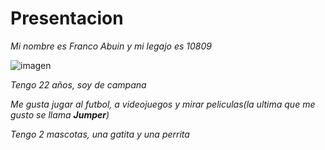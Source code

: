 # Presentacion

*Mi nombre es Franco Abuin y mi legajo es 10809*

![imagen][img1]

*Tengo 22 años, soy de campana*

*Me gusta jugar al futbol, a videojuegos y mirar peliculas(la ultima que me gusto se llama **Jumper**)*

*Tengo 2 mascotas, una gatita y una perrita*

[img1]: C:\Users\Usuario!\Desktop\20190704_005232.jpg
